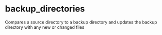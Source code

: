 # backup_directories
 Compares a source directory to a backup directory and updates the backup directory with any new or changed files
